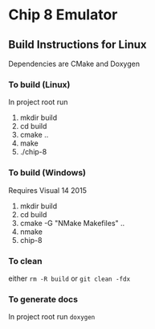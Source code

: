 # Chip 8 Emulator

## Build Instructions for Linux

Dependencies are CMake and Doxygen

### To build (Linux)

In project root run

1. mkdir build
2. cd build
3. cmake ..
4. make
5. ./chip-8

### To build (Windows)

Requires Visual 14 2015

1. mkdir build
2. cd build
3. cmake -G "NMake Makefiles" ..
4. nmake
5. chip-8


### To clean

either `rm -R build` or `git clean -fdx`

### To generate docs

In project root run `doxygen`
